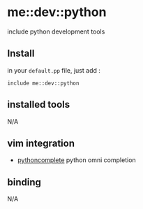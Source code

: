 # me::dev::python

include python development tools

## Install

in your `default.pp` file, just add :

``` puppet
include me::dev::python
```

## installed tools

N/A

## vim integration

* [pythoncomplete](http://www.vim.org/scripts/script.php?script_id=1542) python
  omni completion

## binding

N/A
